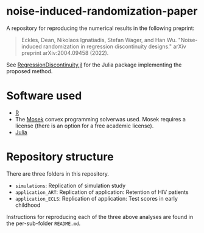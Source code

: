 # noise-induced-randomization-paper

A repository for reproducing the numerical results in the following preprint:

  >Eckles, Dean, Nikolaos Ignatiadis, Stefan Wager, and Han Wu. "Noise-induced randomization in regression discontinuity designs." arXiv preprint arXiv:2004.09458 (2022).

See [RegressionDiscontinuity.jl](https://github.com/nignatiadis/RegressionDiscontinuity.jl) for the Julia package implementing the proposed method.




# Software used

* [R](https://www.r-project.org/) 
* The [Mosek](https://www.mosek.com/) convex programming solverwas used. Mosek requires a license (there is an option for a free academic license).
* [Julia](https://julialang.org/) 


# Repository structure

There are three folders in this repository.

* `simulations`: Replication of simulation study
* `application_ART`: Replication of application: Retention of HIV patients
* `application_ECLS`: Replication of application: Test scores in early childhood

Instructions for reproducing each of the three above analyses are found in the per-sub-folder `README.md`.




